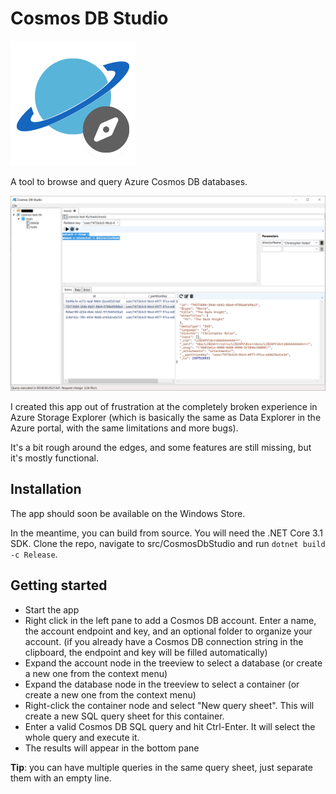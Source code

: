 # Cosmos DB Studio

![Application icon](assets/cosmosdb-small.png)

A tool to browse and query Azure Cosmos DB databases.

![Screenshot](assets/screenshots/CosmosDBStudio-screenshot.png)

I created this app out of frustration at the completely broken experience in Azure Storage Explorer (which is basically the
same as Data Explorer in the Azure portal, with the same limitations and more bugs).

It's a bit rough around the edges, and some features are still missing, but it's mostly functional.

## Installation

The app should soon be available on the Windows Store.

In the meantime, you can build from source. You will need the .NET Core 3.1 SDK. Clone the repo, navigate to src/CosmosDbStudio
and run `dotnet build -c Release`.

## Getting started

- Start the app
- Right click in the left pane to add a Cosmos DB account. Enter a name, the account endpoint and key, and an optional folder
  to organize your account. (if you already have a Cosmos DB connection string in the clipboard, the endpoint and key will be
  filled automatically)
- Expand the account node in the treeview to select a database (or create a new one from the context menu)
- Expand the database node in the treeview to select a container (or create a new one from the context menu)
- Right-click the container node and select "New query sheet". This will create a new SQL query sheet for this container.
- Enter a valid Cosmos DB SQL query and hit Ctrl-Enter. It will select the whole query and execute it.
- The results will appear in the bottom pane

**Tip**: you can have
  multiple queries in the same query sheet, just separate them with an empty line.
